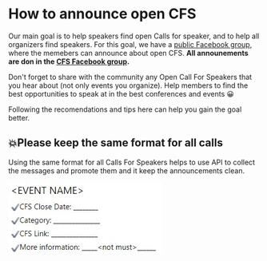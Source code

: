 # How to announce open CFS

Our main goal is to help speakers find open Calls for speaker, and to help all organizers find speakers. For this goal, we have a [public Facebook group](https://www.facebook.com/groups/Call4Speakers), where the memebers can announce about open CFS. **All announements are don in the [CFS Facebook group](https://www.facebook.com/groups/Call4Speakers).**

Don't forget to share with the community any Open Call For Speakers that you hear about (not only events you organize). Help members to find the best opportunities to speak at in the best conferences and events 😀

Following the recomendations and tips here can help you gain the goal better.

## 💥Please keep the same format for all calls

Using the same format for all Calls For Speakers helps to use API to collect the messages and promote them and it keep the announcements clean.


![Announcement format](images/Announcement%20format.jpg)
